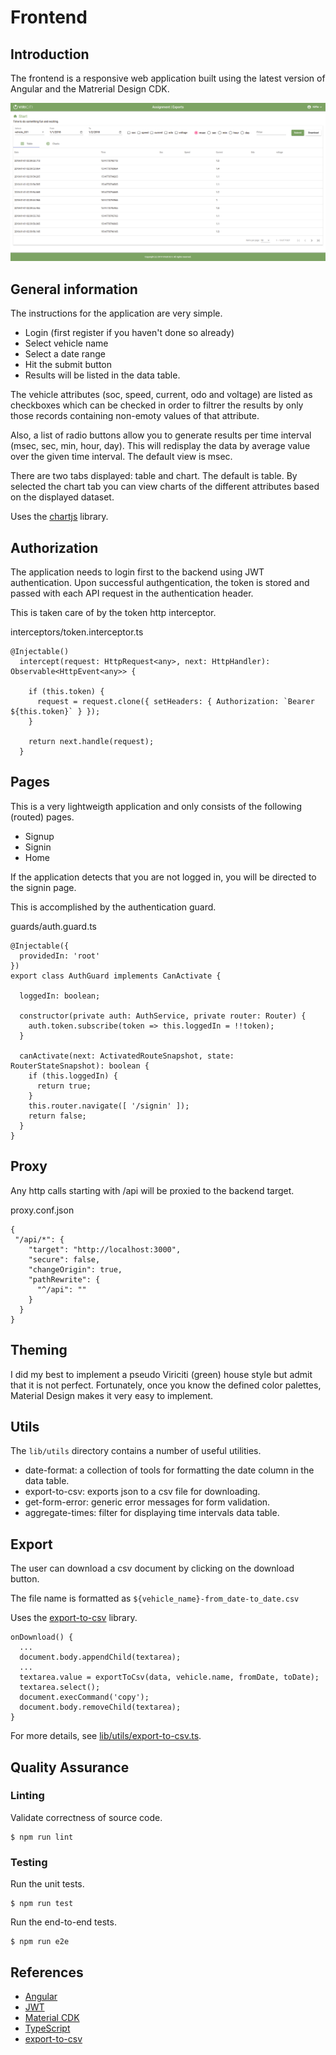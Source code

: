 # Frontend

## Introduction

The frontend is a responsive web application built using the latest version of Angular and the Matrerial Design CDK.

![Architecture Diagram](../images/screenshot-home-page.png)

## General information

The instructions for the application are very simple.

* Login (first register if you haven't done so already)
* Select vehicle name
* Select a date range
* Hit the submit button
* Results will be listed in the data table.

The vehicle attributes (soc, speed, current, odo and voltage) are listed as checkboxes which can be checked in order to filtrer the results by only
those records containing non-emoty values of that attribute.

Also, a list of radio buttons allow you to generate results per time interval (msec, sec, min, hour, day). This will redisplay the data by average value
over the given time interval. The default view is msec.

There are two tabs displayed: table and chart. The default is table. By selected the chart tab you can view charts of the different attributes based
on the displayed dataset.

Uses the [chartjs](https://www.chartjs.org) library.


## Authorization

The application needs to login first to the backend using JWT authentication. Upon successful authgentication, the token is stored and passed with
each API request in the authentication header.

This is taken care of by the token http interceptor.

interceptors/token.interceptor.ts
```
@Injectable()
  intercept(request: HttpRequest<any>, next: HttpHandler): Observable<HttpEvent<any>> {

    if (this.token) {
      request = request.clone({ setHeaders: { Authorization: `Bearer ${this.token}` } });
    }

    return next.handle(request);
  }
```

## Pages

This is a very lightweigth application and only consists of the following (routed) pages.

* Signup
* Signin
* Home

If the application detects that you are not logged in, you will be directed to the signin page.

This is accomplished by the authentication guard.

guards/auth.guard.ts
```
@Injectable({
  providedIn: 'root'
})
export class AuthGuard implements CanActivate {

  loggedIn: boolean;

  constructor(private auth: AuthService, private router: Router) {
    auth.token.subscribe(token => this.loggedIn = !!token);
  }

  canActivate(next: ActivatedRouteSnapshot, state: RouterStateSnapshot): boolean {
    if (this.loggedIn) {
      return true;
    }
    this.router.navigate([ '/signin' ]);
    return false;
  }
}
```

## Proxy

Any http calls starting with /api will be proxied to the backend target.

proxy.conf.json
```
{
 "/api/*": {
    "target": "http://localhost:3000",
    "secure": false,
    "changeOrigin": true,
    "pathRewrite": {
      "^/api": ""
    }
  }
}
```

## Theming

I did my best to implement a pseudo Viriciti (green) house style but admit that it is not perfect. Fortunately, once you know the defined color palettes,
Material Design makes it very easy to implement.

## Utils

The `lib/utils` directory contains a number of useful utilities.

* date-format: a collection of tools for formatting the date column in the data table.
* export-to-csv: exports json to a csv file for downloading.
* get-form-error: generic error messages for form validation.
* aggregate-times: filter for displaying time intervals data table.


## Export

The user can download a csv document by clicking on the download button.

The file name is formatted as `${vehicle_name}-from_date-to_date.csv`

Uses the [export-to-csv](https://www.npmjs.com/package/export-to-csv) library.

```
onDownload() {
  ...
  document.body.appendChild(textarea);
  ...
  textarea.value = exportToCsv(data, vehicle.name, fromDate, toDate);
  textarea.select();
  document.execCommand('copy');
  document.body.removeChild(textarea);
}
```

For more details, see [lib/utils/export-to-csv.ts](./src/lib/utils/export-to-csv.ts).


## Quality Assurance

### Linting

Validate correctness of source code.

```
$ npm run lint
```

### Testing

Run the unit tests.

```
$ npm run test
```

Run the end-to-end tests.

```
$ npm run e2e
```

## References

* [Angular](https://angular.io)
* [JWT](https://jwt.io)
* [Material CDK](https://material.angular.io)
* [TypeScript](https://www.typescriptlang.org)
* [export-to-csv](https://www.npmjs.com/package/export-to-csv)
